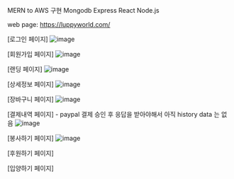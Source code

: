 MERN to AWS 구현
Mongodb
Express
React
Node.js

web page: https://luppyworld.com/

[로그인 페이지]
![image](https://user-images.githubusercontent.com/84838484/180126876-c5660999-d81c-4af6-9a4b-9ca29470c8c3.png)

[회원가입 페이지]
![image](https://user-images.githubusercontent.com/84838484/180126917-4b46f51a-06ef-4206-91f2-c36175f96461.png)

[랜딩 페이지]
![image](https://user-images.githubusercontent.com/84838484/182033786-de456cee-36a7-4a97-b545-744cccb3c61d.png)

[상세정보 페이지]
![image](https://user-images.githubusercontent.com/84838484/180126763-eccdd496-64f6-40fb-b90b-7f052e7249e3.png)

[장바구니 페이지]
![image](https://user-images.githubusercontent.com/84838484/182024092-3188066c-85d7-42e6-a584-8c7ec8916900.png)

[결제내역 페이지] - paypal 결제 승인 후 응답을 받아야해서 아직 history data 는 없음 
![image](https://user-images.githubusercontent.com/84838484/182024131-64afd7a0-7421-49b2-bc88-2b373e287fd1.png)

[봉사하기 페이지]
![image](https://user-images.githubusercontent.com/84838484/182033974-1aae0dc8-33cd-4ccb-9f10-31fe9959bc5a.png)

[후원하기 페이지]

[입양하기 페이지]
